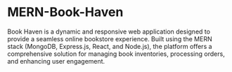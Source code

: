 # MERN-Book-Haven
Book Haven is a dynamic and responsive web application designed to provide a seamless online bookstore experience. Built using the MERN stack (MongoDB, Express.js, React, and Node.js), the platform offers a comprehensive solution for managing book inventories, processing orders, and enhancing user engagement.
